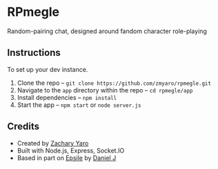 # RPmegle

Random-pairing chat, designed around fandom character role-playing


## Instructions

To set up your dev instance.

1. Clone the repo – `git clone https://github.com/zmyaro/rpmegle.git`
2. Navigate to the `app` directory within the repo – `cd rpmegle/app`
3. Install dependencies – `npm install`
4. Start the app – `npm start` or `node server.js`


## Credits

* Created by [Zachary Yaro](https://zmyaro.com)
* Built with Node.js, Express, Socket.IO
* Based in part on [Epsile](https://github.com/daniel-j/epsile) by [Daniel J](https://djazz.se)
